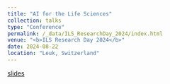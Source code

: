 ```yaml
---
title: "AI for the Life Sciences"
collection: talks
type: "Conference"
permalink: /_data/ILS_ResearchDay_2024/index.html
venue: "<b>ILS Research Day 2024</b>"
date: 2024-08-22
location: "Leuk, Switzerland"
---
```


[slides](https://cedrictravelletti.github.io/ILS_research_day/)
